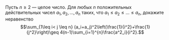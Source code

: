 Пусть $n\ge 2$ — целое число.  Для любых $n$ положительных действительных чисел $a_1, a_2, \ldots, a_n$ таких, что $a_1\leq a_2 \leq \ldots \leq a_n ,$ докажите неравенство
$$\sum_{1\leq i< j \leq n} (a_i+a_j)^2\left(\frac{1}{i^2}+\frac{1}{j^2}\right)\geq 4(n-1)\sum_{i=1}^{n}\frac{a^2_i}{i^2}.$$
